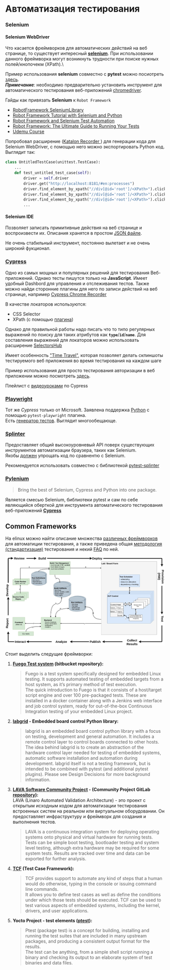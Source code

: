 # Автоматизация тестирования

### Selenium

#### Selenium WebDriver

Что касается фреймворков для автоматических действий на веб странице, то существует интересный [**selenium**](https://www.selenium.dev/documentation/). При использовании данного фреймворка могут возникнуть трудности при поиске нужных полей/кнопочекм (XPath).\

Пример использования **selenium** совместно c **pytest** можно посиотреть [здесь](webapp-selenium/web_test_prog.py).\
***Примечание***: необходимо предварительно установить инструмент для автоматического тестирования веб-приложений [chromedriver](https://chromedriver.chromium.org/).

Гайды как привязать **Selenium** к `Robot Framework`

- [RobotFramework SeleniumLibrary](https://robotframework.org/SeleniumLibrary/SeleniumLibrary.html)
- [Robot Framework Tutorial with Selenium and Python](https://www.lambdatest.com/blog/robot-framework-tutorial/)
- [Robot Framework and Selenium Test Automation](https://www.browserstack.com/guide/robot-framework-and-selenium-tutorial#:~:text=The%20Selenium%20Robot%20framework%20is,enormously%20useful%20for%20automation%20testers)
- [Robot Framework: The Ultimate Guide to Running Your Tests](https://www.blazemeter.com/blog/robot-framework)
- [Udemu Course](https://www.udemy.com/course/test-automation-with-robot-framework-selenium-library/?utm_source=adwords&utm_medium=udemyads&utm_campaign=DSA_Catchall_la.EN_cc.ROW&utm_content=deal4584&utm_term=_._ag_88010211481_._ad_535397282061_._kw__._de_c_._dm__._pl__._ti_dsa-485138043266_._li_1028595_._pd__._&matchtype=&gclid=CjwKCAjwrranBhAEEiwAzbhNtdFJngKkRN-pjIOk_zSdVmpNiVUbxUdoNBsMfZfRHLgaahMc-aNGRBoCvggQAvD_BwE)

Попробовал расширение ([Katalon Recorder ](https://chrome.google.com/webstore/detail/katalon-recorder-selenium/ljdobmomdgdljniojadhoplhkpialdid/related)) для генерации кода для Selenium WebDriver, с помощью него можно экспортировать Python код. Выглядит так:
```python
class UntitledTestCase(unittest.TestCase):
    ...
    def test_untitled_test_case(self):
        driver = self.driver
        driver.get("http://localhost:8181/#en:processes")
        driver.find_element_by_xpath("//div[@id='root']/<XPath>").click()
        driver.find_element_by_xpath("//div[@id='root']/<XPath>").click()
        driver.find_element_by_xpath("//div[@id='root']/<XPath>").click()
        ...
```

#### Selenium IDE

Позволяет записать примитивные действия на веб странице и воспроизвести их. Описания хранятся в простом [JSON файле](webapp-selenium/selenium-ide/webapp_test.side).

Не очень стабильный инструмент, постоянно вылетает и не очень широкий фукционал.

### [Cypress](https://docs.cypress.io/guides/overview/why-cypress)

Одно из самых мощных и популярных решений для тестирования Веб-приложений. Однако тесты пишутся только на **JavaScript**. Имеет удобный Dashbord для управления и отслеживания тестов. Также можно найди сторонние плагины для него по записи действий на веб странице, например [Cypress Chrome Recorder](https://chrome.google.com/webstore/detail/cypress-chrome-recorder/fellcphjglholofndfmmjmheedhomgin/related)

В качестве локаторов используются:

- CSS Selector
- XPath (с помощью [плагина](https://github.com/cypress-io/cypress-xpath))

Однако для правильной работы надо писать что то типо регулярных выражений по поиску для таких атрибутов как **`type`**/**`id`**/**`name`**. Для составления выражений для локаторов можно использовать расширение [SelectorsHub](https://selectorshub.com/selectorshub/)

Имеет особенность ["Time Travel"](https://docs.cypress.io/guides/core-concepts/cypress-app#Time-traveling), которая позволяет делать скпиншоты тестируемого веб приложения во время тестирования на каждом шаге

Пример использования для просто тестирования авторизации в веб приложении можно посмотреть [здесь](webapp-cypress-test).

Плейлист с [видеоуроками](https://www.youtube.com/playlist?list=PLUDwpEzHYYLvA7QFkC1C0y0pDPqYS56iU) по Cypress

### [Playwright](https://playwright.dev/docs/intro)

Тот же *Cypress* только от Microsoft. Заявлена поддержка [Python](https://playwright.dev/python/docs/intro) с помощью `pytest-playwright` плагина.\
Есть [генератор тестов](https://playwright.dev/python/docs/codegen-intro). Выглядит многообещающе.

### [Splinter](https://splinter.readthedocs.io/en/latest/#)

Предоставляет общий высокоуровневый API поверх существующих инструментов автоматизации браузера, таких как Selenium.\
Якобы [должен](https://splinter.readthedocs.io/en/latest/why.html#example) упрощать код по сравнентю с Selenium.

Рекомендуется использовать совместно с библиотекой [pytest-splinter](http://pytest-splinter.readthedocs.io/)

### [Pylenium](https://docs.pylenium.io/)

> Bring the best of Selenium, Cypress and Python into one package.

Является смесью Selenium, библиотеки pytest и сам по себе являющийся оберткой для инструмента автоматического тестирования веб-приложений [**Cypress**](#cypress)

## Common Frameworks

На elinux можно найти описание множества [различных фреймворков](https://elinux.org/Test_Systems) для автоматиции тестирования, а также приведена общая [методология (стандартизация)](https://elinux.org/Test_Standards) тестирования и некий [FAQ](https://elinux.org/Test_Stack_Survey) по ней. 

![CI-Loop-high-level-arch-v3](docs/images/emb_qa_standart.png)

Cтоит выделить следущие фреймворки:
1. **[Fuego Test system](https://fuego.readthedocs.io/en/latest/index.html) (bitbucket repository):**
    > Fuego is a test system specifically designed for embedded Linux testing. It supports automated testing of embedded targets from a host system, as it’s primary method of test execution.\
    > The quick introduction to Fuego is that it consists of a host/target script engine and over 100 pre-packaged tests. These are installed in a docker container along with a Jenkins web interface and job control system, ready for out-of-the-box Continuous Integration testing of your embedded Linux project.

2. **[labgrid](https://labgrid.readthedocs.io/en/latest/index.html) - Embedded board control Python library:**
   > labgrid is an embedded board control python library with a focus on testing, development and general automation. It includes a remote control layer to control boards connected to other hosts.\
   > The idea behind labgrid is to create an abstraction of the hardware control layer needed for testing of embedded systems, automatic software installation and automation during development. labgrid itself is not a testing framework, but is intended to be combined with pytest (and additional pytest plugins). Please see Design Decisions for more background information.

3. **[LAVA Software Community Project](https://master.lavasoftware.org/static/docs/v2/index.html) - (Community Project GitLab [repository](https://git.lavasoftware.org/lava/lava/)):**\
    LAVA (Linaro Automated Validation Architecture) - это проект с открытым исходным кодом для автоматизации тестирования встроенных систем на реальном или виртуальном оборудовании. Он предоставляет инфраструктуру и фреймворк для создания и выполнения тестов. 
    > LAVA is a continuous integration system for deploying operating systems onto physical and virtual hardware for running tests. Tests can be simple boot testing, bootloader testing and system level testing, although extra hardware may be required for some system tests. Results are tracked over time and data can be exported for further analysis.

4. **[TCF](https://intel.github.io/tcf/) (Test Case Framework):**
    > TCF provides support to automate any kind of steps that a human would do otherwise, typing in the console or issuing command line commands.\
    > It allows you to define test cases as well as define the conditions under which those tests should be executed. TCF can be used to test various aspects of embedded systems, including the kernel, drivers, and user applications.

5. **Yocto Project - test elements ([ptest](https://wiki.yoctoproject.org/wiki/Ptest)):**
   > Ptest (package test) is a concept for building, installing and running the test suites that are included in many upstream packages, and producing a consistent output format for the results.\
   > The test can be anything, from a simple shell script running a binary and checking its output to an elaborate system of test binaries and data files.


